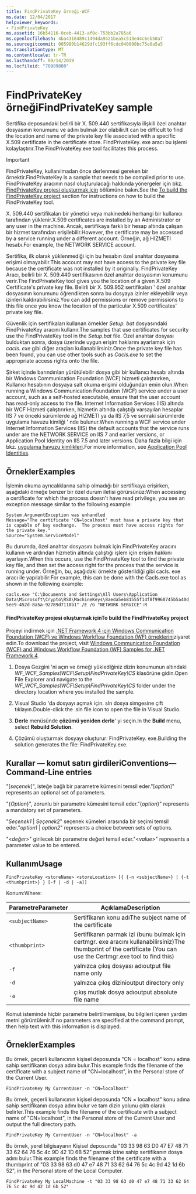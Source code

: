 ```yaml
---
title: FindPrivateKey örneği-WCF
ms.date: 12/04/2017
helpviewer_keywords:
- FindPrivateKey
ms.assetid: 16b54116-0ceb-4413-af0c-753bb2a785a6
ms.openlocfilehash: 4ba4316489c1494da9421bea5c513e44c6eb50a7
ms.sourcegitcommit: 005980b14629dfc193ff6cdc040800bc75e0a5a5
ms.translationtype: MT
ms.contentlocale: tr-TR
ms.lasthandoff: 09/14/2019
ms.locfileid: "70989880"
---
```

# <a name="findprivatekey-sample"></a><span data-ttu-id="abf62-102">FindPrivateKey örneği</span><span class="sxs-lookup"><span data-stu-id="abf62-102">FindPrivateKey sample</span></span>

<span data-ttu-id="abf62-103">Sertifika deposundaki belirli bir X. 509.440 sertifikasıyla ilişkili özel anahtar dosyasının konumunu ve adını bulmak zor olabilir.</span><span class="sxs-lookup"><span data-stu-id="abf62-103">It can be difficult to find the location and name of the private key file associated with a specific X.509 certificate in the certificate store.</span></span> <span data-ttu-id="abf62-104">FindPrivateKey. exe aracı bu işlemi kolaylaştırır.</span><span class="sxs-lookup"><span data-stu-id="abf62-104">The FindPrivateKey.exe tool facilitates this process.</span></span>

> [!IMPORTANT]
> <span data-ttu-id="abf62-105">FindPrivateKey, kullanılmadan önce derlenmesi gereken bir örnektir.</span><span class="sxs-lookup"><span data-stu-id="abf62-105">FindPrivateKey is a sample that needs to be compiled prior to use.</span></span> <span data-ttu-id="abf62-106">FindPrivateKey aracının nasıl oluşturulacağı hakkında yönergeler için bkz. [FindPrivateKey projesi oluşturmak için](#to-build-the-findprivatekey-project) bölümüne bakın.</span><span class="sxs-lookup"><span data-stu-id="abf62-106">See the [To build the FindPrivateKey project](#to-build-the-findprivatekey-project) section for instructions on how to build the FindPrivateKey tool.</span></span>

<span data-ttu-id="abf62-107">X. 509.440 sertifikaları bir yönetici veya makinedeki herhangi bir kullanıcı tarafından yüklenir.</span><span class="sxs-lookup"><span data-stu-id="abf62-107">X.509 certificates are installed by an Administrator or any user in the machine.</span></span> <span data-ttu-id="abf62-108">Ancak, sertifikaya farklı bir hesap altında çalışan bir hizmet tarafından erişilebilir.</span><span class="sxs-lookup"><span data-stu-id="abf62-108">However, the certificate may be accessed by a service running under a different account.</span></span> <span data-ttu-id="abf62-109">Örneğin, ağ HIZMETI hesabı.</span><span class="sxs-lookup"><span data-stu-id="abf62-109">For example, the NETWORK SERVICE account.</span></span>

<span data-ttu-id="abf62-110">Sertifika, ilk olarak yüklenmediği için bu hesabın özel anahtar dosyasına erişimi olmayabilir.</span><span class="sxs-lookup"><span data-stu-id="abf62-110">This account may not have access to the private key file because the certificate was not installed by it originally.</span></span> <span data-ttu-id="abf62-111">FindPrivateKey Aracı, belirli bir X. 509.440 sertifikasının özel anahtar dosyasının konumunu verir.</span><span class="sxs-lookup"><span data-stu-id="abf62-111">The FindPrivateKey tool gives you the location of a given X.509 Certificate's private key file.</span></span> <span data-ttu-id="abf62-112">Belirli bir X. 509.952 sertifikaları ' özel anahtar dosyasının konumunu öğrendikten sonra bu dosyaya izinler ekleyebilir veya izinleri kaldırabilirsiniz.</span><span class="sxs-lookup"><span data-stu-id="abf62-112">You can add permissions or remove permissions to this file once you know the location of the particular X.509 certificates' private key file.</span></span>

<span data-ttu-id="abf62-113">Güvenlik için sertifikaları kullanan örnekler *Setup. bat* dosyasındaki FindPrivateKey aracını kullanır.</span><span class="sxs-lookup"><span data-stu-id="abf62-113">The samples that use certificates for security use the FindPrivateKey tool in the *Setup.bat* file.</span></span> <span data-ttu-id="abf62-114">Özel anahtar dosyası bulduktan sonra, dosya üzerinde uygun erişim haklarını ayarlamak için *cacls. exe* gibi diğer araçları kullanabilirsiniz.</span><span class="sxs-lookup"><span data-stu-id="abf62-114">Once the private key file has been found, you can use other tools such as *Cacls.exe* to set the appropriate access rights onto the file.</span></span>

<span data-ttu-id="abf62-115">Şirket içinde barındırılan yürütülebilir dosya gibi bir kullanıcı hesabı altında bir Windows Communication Foundation (WCF) hizmeti çalıştırırken, Kullanıcı hesabının dosyaya salt okuma erişimi olduğundan emin olun.</span><span class="sxs-lookup"><span data-stu-id="abf62-115">When running a Windows Communication Foundation (WCF) service under a user account, such as a self-hosted executable, ensure that the user account has read-only access to the file.</span></span> <span data-ttu-id="abf62-116">Internet Information Services (IIS) altında bir WCF Hizmeti çalıştırırken, hizmetin altında çalıştığı varsayılan hesaplar IIS 7 ve önceki sürümlerde ağ HIZMETI ya da IIS 7,5 ve sonraki sürümlerde uygulama havuzu kimliği ' nde bulunur.</span><span class="sxs-lookup"><span data-stu-id="abf62-116">When running a WCF service under Internet Information Services (IIS) the default accounts that the service runs under are the NETWORK SERVICE on IIS 7 and earlier versions, or Application Pool Identity on IIS 7.5 and later versions.</span></span> <span data-ttu-id="abf62-117">Daha fazla bilgi için bkz. [uygulama havuzu kimlikleri](/iis/manage/configuring-security/application-pool-identities).</span><span class="sxs-lookup"><span data-stu-id="abf62-117">For more information, see [Application Pool Identities](/iis/manage/configuring-security/application-pool-identities).</span></span>

## <a name="examples"></a><span data-ttu-id="abf62-118">Örnekler</span><span class="sxs-lookup"><span data-stu-id="abf62-118">Examples</span></span>

<span data-ttu-id="abf62-119">İşlemin okuma ayrıcalıklarına sahip olmadığı bir sertifikaya erişirken, aşağıdaki örneğe benzer bir özel durum iletisi görürsünüz:</span><span class="sxs-lookup"><span data-stu-id="abf62-119">When accessing a certificate for which the process doesn't have read privilege, you see an exception message similar to the following example:</span></span>

```output
System.ArgumentException was unhandled
Message="The certificate 'CN=localhost' must have a private key that is capable of key exchange.  The process must have access rights for the private key."
Source="System.ServiceModel"
```

<span data-ttu-id="abf62-120">Bu durumda, özel anahtar dosyasını bulmak için FindPrivateKey aracını kullanın ve ardından hizmetin altında çalıştığı işlem için erişim hakkını ayarlayın.</span><span class="sxs-lookup"><span data-stu-id="abf62-120">When this occurs, use the FindPrivateKey tool to find the private key file, and then set the access right for the process that the service is running under.</span></span> <span data-ttu-id="abf62-121">Örneğin, bu, aşağıdaki örnekte gösterildiği gibi cacls. exe aracı ile yapılabilir:</span><span class="sxs-lookup"><span data-stu-id="abf62-121">For example, this can be done with the Cacls.exe tool as shown in the following example:</span></span>

```console
cacls.exe "C:\Documents and Settings\All Users\Application Data\Microsoft\Crypto\RSA\MachineKeys\8aeda5eb81555f14f8f9960745b5a40d_38f7de48-5ee9-452d-8a5a-92789d7110b1" /E /G "NETWORK SERVICE":R
```

#### <a name="to-build-the-findprivatekey-project"></a><span data-ttu-id="abf62-122">FindPrivateKey projesi oluşturmak için</span><span class="sxs-lookup"><span data-stu-id="abf62-122">To build the FindPrivateKey project</span></span>

<span data-ttu-id="abf62-123">Projeyi indirmek için [.NET Framework 4 için Windows Communication Foundation (WCF) ve Windows Workflow Foundation (WF) örneklerini](https://www.microsoft.com/download/details.aspx?id=21459)ziyaret edin.</span><span class="sxs-lookup"><span data-stu-id="abf62-123">To download the project, visit [Windows Communication Foundation (WCF) and Windows Workflow Foundation (WF) Samples for .NET Framework 4](https://www.microsoft.com/download/details.aspx?id=21459).</span></span>

1. <span data-ttu-id="abf62-124">Dosya Gezgini 'ni açın ve örneği yüklediğiniz dizin konumunun altındaki *WF_WCF_Samples\WCF\Setup\FindPrivateKey\CS* klasörüne gidin.</span><span class="sxs-lookup"><span data-stu-id="abf62-124">Open File Explorer and navigate to the *WF_WCF_Samples\WCF\Setup\FindPrivateKey\CS* folder under the directory location where you installed the sample.</span></span>

2. <span data-ttu-id="abf62-125">Visual Studio 'da dosyayı açmak için. sln dosya simgesine çift tıklayın.</span><span class="sxs-lookup"><span data-stu-id="abf62-125">Double-click the .sln file icon to open the file in Visual Studio.</span></span>

3. <span data-ttu-id="abf62-126">**Derle** menüsünde **çözümü yeniden derle**' yi seçin.</span><span class="sxs-lookup"><span data-stu-id="abf62-126">In the **Build** menu, select **Rebuild Solution**.</span></span>

4. <span data-ttu-id="abf62-127">Çözümü oluşturmak dosyayı oluşturur: FindPrivateKey. exe.</span><span class="sxs-lookup"><span data-stu-id="abf62-127">Building the solution generates the file: FindPrivateKey.exe.</span></span>

## <a name="conventionscommand-line-entries"></a><span data-ttu-id="abf62-128">Kurallar — komut satırı girdileri</span><span class="sxs-lookup"><span data-stu-id="abf62-128">Conventions—Command-Line entries</span></span>

 <span data-ttu-id="abf62-129">"[*seçenek*]", isteğe bağlı bir parametre kümesini temsil eder.</span><span class="sxs-lookup"><span data-stu-id="abf62-129">"[*option*]" represents an optional set of parameters.</span></span>

 <span data-ttu-id="abf62-130">"{*Option*}", zorunlu bir parametre kümesini temsil eder.</span><span class="sxs-lookup"><span data-stu-id="abf62-130">"{*option*}" represents a mandatory set of parameters.</span></span>

 <span data-ttu-id="abf62-131">"*Seçenek1* &#124; *Seçenek2*" seçenek kümeleri arasında bir seçimi temsil eder.</span><span class="sxs-lookup"><span data-stu-id="abf62-131">"*option1* &#124; *option2*" represents a choice between sets of options.</span></span>

 <span data-ttu-id="abf62-132">"\<*değer*>" girilecek bir parametre değeri temsil eder.</span><span class="sxs-lookup"><span data-stu-id="abf62-132">"\<*value*>" represents a parameter value to be entered.</span></span>

## <a name="usage"></a><span data-ttu-id="abf62-133">Kullanım</span><span class="sxs-lookup"><span data-stu-id="abf62-133">Usage</span></span>

```console
FindPrivateKey <storeName> <storeLocation> [{ {-n <subjectName>} | {-t <thumbprint>} } [-f | -d | -a]]
```

<span data-ttu-id="abf62-134">Konum:</span><span class="sxs-lookup"><span data-stu-id="abf62-134">Where:</span></span>

| <span data-ttu-id="abf62-135">Parametre</span><span class="sxs-lookup"><span data-stu-id="abf62-135">Parameter</span></span>         | <span data-ttu-id="abf62-136">Açıklama</span><span class="sxs-lookup"><span data-stu-id="abf62-136">Description</span></span>                                                                       |
|-----------------|-----------------------------------------------------------------------------------|
| `<subjectName>` | <span data-ttu-id="abf62-137">Sertifikanın konu adı</span><span class="sxs-lookup"><span data-stu-id="abf62-137">The subject name of the certificate</span></span>                                               |
| `<thumbprint>`  | <span data-ttu-id="abf62-138">Sertifikanın parmak izi (bunu bulmak için certmgr. exe aracını kullanabilirsiniz)</span><span class="sxs-lookup"><span data-stu-id="abf62-138">The thumbprint of the certificate (You can use the Certmgr.exe tool to find this)</span></span> |
| `-f`            | <span data-ttu-id="abf62-139">yalnızca çıkış dosyası adı</span><span class="sxs-lookup"><span data-stu-id="abf62-139">output file name only</span></span>                                                             |
| `-d`            | <span data-ttu-id="abf62-140">yalnızca çıkış dizini</span><span class="sxs-lookup"><span data-stu-id="abf62-140">output directory only</span></span>                                                             |
| `-a`            | <span data-ttu-id="abf62-141">çıkış mutlak dosya adı</span><span class="sxs-lookup"><span data-stu-id="abf62-141">output absolute file name</span></span>                                                         |

<span data-ttu-id="abf62-142">Komut isteminde hiçbir parametre belirtilmemişse, bu bilgileri içeren yardım metni görüntülenir.</span><span class="sxs-lookup"><span data-stu-id="abf62-142">If no parameters are specified at the command prompt, then help text with this information is displayed.</span></span>

## <a name="examples"></a><span data-ttu-id="abf62-143">Örnekler</span><span class="sxs-lookup"><span data-stu-id="abf62-143">Examples</span></span>

<span data-ttu-id="abf62-144">Bu örnek, geçerli kullanıcının kişisel deposunda "CN = localhost" konu adına sahip sertifikanın dosya adını bulur.</span><span class="sxs-lookup"><span data-stu-id="abf62-144">This example finds the filename of the certificate with a subject name of "CN=localhost", in the Personal store of the Current User.</span></span>

```console
FindPrivateKey My CurrentUser -n "CN=localhost"
```

<span data-ttu-id="abf62-145">Bu örnek, geçerli kullanıcının kişisel deposunda "CN = localhost" konu adına sahip sertifikanın dosya adını bulur ve tam dizin yolunu çıktı olarak belirler.</span><span class="sxs-lookup"><span data-stu-id="abf62-145">This example finds the filename of the certificate with a subject name of "CN=localhost", in the Personal store of the Current User and output the full directory path.</span></span>

```console
FindPrivateKey My CurrentUser -n "CN=localhost" -a
```

<span data-ttu-id="abf62-146">Bu örnek, yerel bilgisayarın Kişisel deposunda "03 33 98 63 D0 47 E7 48 71 33 62 64 76 5c 4c 9D 42 1D 6B 52" parmak izine sahip sertifikanın dosya adını bulur.</span><span class="sxs-lookup"><span data-stu-id="abf62-146">This example finds the filename of the certificate with a thumbprint of "03 33 98 63 d0 47 e7 48 71 33 62 64 76 5c 4c 9d 42 1d 6b 52", in the Personal store of the Local Computer.</span></span>

```console
FindPrivateKey My LocalMachine -t "03 33 98 63 d0 47 e7 48 71 33 62 64 76 5c 4c 9d 42 1d 6b 52"
```
